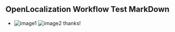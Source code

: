## OpenLocalization Workflow Test MarkDown
* ![image1](.\cf232131-6c71-4d8d-b85a-faeba8647064.PNG)   ![image2](.\622e3a39-aff7-466d-9d7a-c6bdda7a1627.png) 
thanks!